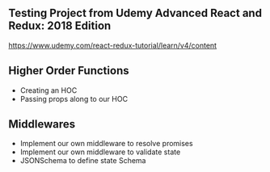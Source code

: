 ## Testing Project from Udemy Advanced React and Redux: 2018 Edition
https://www.udemy.com/react-redux-tutorial/learn/v4/content

## Higher Order Functions
* Creating an HOC
* Passing props along to our HOC

## Middlewares
* Implement our own middleware to resolve promises
* Implement our own middleware to validate state
* JSONSchema to define state Schema
